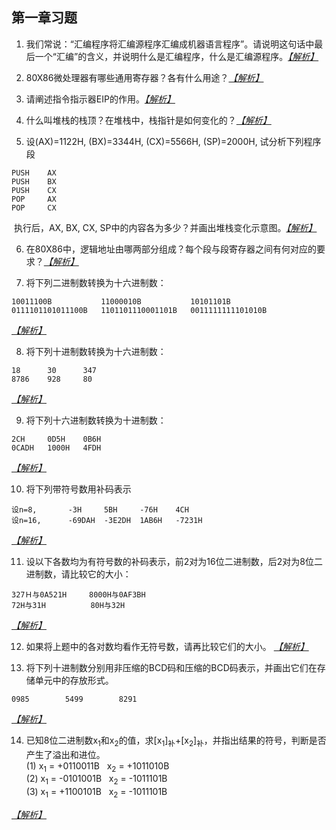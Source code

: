 ## 第一章习题

1. <span id='homework1'></span>我们常说：“汇编程序将汇编源程序汇编成机器语言程序”。请说明这句话中最后一个“汇编”的含义，并说明什么是汇编程序，什么是汇编源程序。*[【解析】](./answer.md#answer1 "点击前往")*

2. <span id='h2'></span>80X86微处理器有哪些通用寄存器？各有什么用途？*[【解析】](./answer.md#a2 "点击前往")*

3. <span id='h3'></span>请阐述指令指示器EIP的作用。*[【解析】](./answer.md#a3 "点击前往")*

4. <span id='h4'></span>什么叫堆栈的栈顶？在堆栈中，栈指针是如何变化的？*[【解析】](./answer.md#a4 "点击前往")*

5. <span id='h5'></span>设(AX)=1122H, (BX)=3344H, (CX)=5566H, (SP)=2000H, 试分析下列程序段
```Assembly X86
PUSH    AX
PUSH    BX
PUSH    CX
POP     AX
POP     CX
```
&nbsp;执行后，AX, BX, CX, SP中的内容各为多少？并画出堆栈变化示意图。*[【解析】](./answer.md#a5 "点击前往")*

6. <span id='h6'></span>在80X86中，逻辑地址由哪两部分组成？每个段与段寄存器之间有何对应的要求？*[【解析】](./answer.md#a6 "点击前往")*

7. 将下列二进制数转换为十六进制数：
```
10011100B           11000010B           10101101B
0111101101011100B   1101101110001101B   0011111111101010B
```
*[【解析】](./answer.md "点击前往")*

8. 将下列十进制数转换为十六进制数：
```
18      30      347
8786    928     80
```
*[【解析】](./answer.md "点击前往")*

9. 将下列十六进制数转换为十进制数：
```
2CH     0D5H    0B6H
0CADH   1000H   4FDH
```
*[【解析】](./answer.md "点击前往")*

10. 将下列带符号数用补码表示
```
设n=8,       -3H     5BH     -76H    4CH
设n=16,      -69DAH  -3E2DH  1AB6H   -7231H
```
*[【解析】](./answer.md "点击前往")*

11. 设以下各数均为有符号数的补码表示，前2对为16位二进制数，后2对为8位二进制数，请比较它的大小：
```
327Ｈ与0A521H     8000H与0AF3BH
72H与31H          80H与32H
```
*[【解析】](./answer.md "点击前往")*

12. 如果将上题中的各对数均看作无符号数，请再比较它们的大小。
*[【解析】](./answer.md "点击前往")*

13. 将下列十进制数分别用非压缩的BCD码和压缩的BCD码表示，并画出它们在存储单元中的存放形式。
```
0985        5499        8291
```
*[【解析】](./answer.md "点击前往")*

14. 已知8位二进制数x<sub>1</sub>和x<sub>2</sub>的值，求[x<sub>1</sub>]<sub>补</sub>+[x<sub>2</sub>]<sub>补</sub>，并指出结果的符号，判断是否产生了溢出和进位。  
(1) x<sub>1</sub> = +0110011B &nbsp; x<sub>2</sub> = +1011010B  
(2) x<sub>1</sub> = -0101001B &nbsp; x<sub>2</sub> = -1011101B  
(3) x<sub>1</sub> = +1100101B &nbsp; x<sub>2</sub> = -1011101B

*[【解析】](./answer.md "点击前往")*
